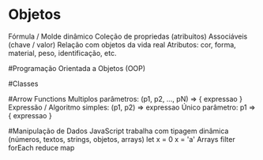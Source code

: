 # Objetos
Fórmula / Molde dinâmico
Coleção de propriedas (atribuitos)
Associáveis (chave / valor)
Relação com objetos da vida real
Atributos: cor, forma, material, peso, identificação, etc.

#Programação Orientada a Objetos (OOP)

#Classes

#Arrow Functions
Multiplos parâmetros: (p1, p2, ..., pN) => { expressao }
Expressão / Algoritmo simples: (p1, p2) => expressao
Único parâmetro: p1 => { expressao }

#Manipulação de Dados
JavaScript trabalha com tipagem dinâmica (números, textos, strings, objetos, arrays) let x = 0 x = 'a'
Arrays
filter
forEach
reduce
map
